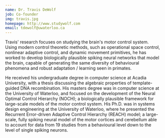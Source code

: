 ```yaml
---
name: Dr. Travis DeWolf
job: Co-founder
img: travis.jpg
homepage: http://www.studywolf.com
email: tdewolf@uwaterloo.ca
---
```


Travis' research focuses on studying the brain's motor control system. Using modern control theoretic methods, such as operational space control, nonlinear adaptive control, and dynamic movement primitives, he has worked to develop biologically plausible spiking neural networks that model the brain, capable of generating the same diversity of behavioural phenomena and robust adaptation / learning seen in primates. 

He received his undergraduate degree in computer science at Acadia University, with a thesis discussing the algebraic properties of template-guided DNA recombination. His masters degree was in computer science at the University of Waterloo, and focused on the development of the Neural Optimal Control Hierarchy (NOCH); a biologically plausible framework for large-scale models of the motor control system. His Ph.D. was in systems design engineering at the University of Waterloo, where he presented the Recurrent Error-driven Adaptive Control Hierarchy (REACH) model; a large-scale, fully spiking neural model of the motor cortices and cerebellum able to account for data from 19 studies from a behavioural level down to the level of single spiking neurons. 
